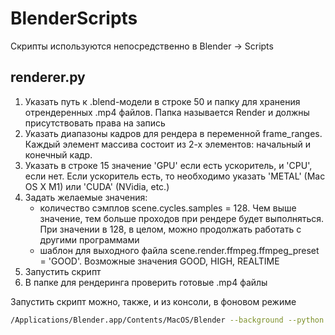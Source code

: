 # BlenderScripts

Скрипты используются непосредственно в Blender -> Scripts

## renderer.py

1. Указать путь к .blend-модели в строке 50 и папку для хранения отрендеренных .mp4 файлов. Папка называется Render и должны присутствовать права на запись
2. Указать диапазоны кадров для рендера в переменной frame_ranges. Каждый элемент массива состоит из 2-х элементов: начальный и конечный кадр. 
3. Указать в строке 15 значение 'GPU' если есть ускоритель, и 'CPU', если нет. Если ускоритель есть, то необходимо указать 'METAL' (Mac OS X M1) или 'CUDA' (NVidia, etc.)
4. Задать желаемые значения:
   - количество сэмплов scene.cycles.samples = 128. Чем выше значение, тем больше проходов при рендере будет выполняться. При значении в 128, в целом, можно продолжать работать с другими программами
   - шаблон для выходного файла scene.render.ffmpeg.ffmpeg_preset = 'GOOD'. Возможные значения GOOD, HIGH, REALTIME
5. Запустить скрипт
6. В папке для рендеринга проверить готовые .mp4 файлы


Запустить скрипт можно, также, и из консоли, в фоновом режиме
```bash
/Applications/Blender.app/Contents/MacOS/Blender --background --python /Volumes/Untitled/Gym/Blender/bscripts/renderer.py
```

